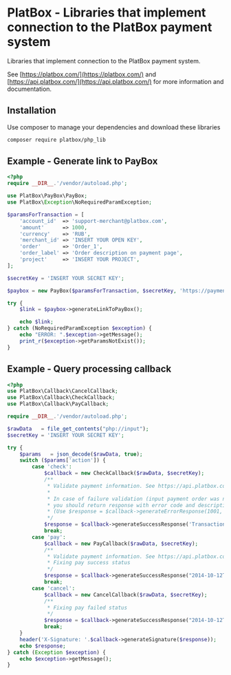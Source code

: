 PlatBox - Libraries that implement connection to the PlatBox payment system
========================================

Libraries that implement connection to the PlatBox payment system.

See [https://platbox.com/](https://platbox.com/) and [https://api.platbox.com/](https://api.platbox.com/) for more information and documentation.


Installation
--------------------
Use composer to manage your dependencies and download these libraries

```bash
composer require platbox/php_lib
```


Example - Generate link to PayBox
--------------------

```php
<?php
require __DIR__.'/vendor/autoload.php';

use PlatBox\PayBox\PayBox;
use PlatBox\Exception\NoRequiredParamException;

$paramsForTransaction = [
    'account_id'  => 'support-merchant@platbox.com',
    'amount'      => 1000,
    'currency'    => 'RUB',
    'merchant_id' => 'INSERT YOUR OPEN KEY',
    'order'       => 'Order_1',
    'order_label' => 'Order description on payment page',
    'project'     => 'INSERT YOUR PROJECT',
];

$secretKey = 'INSERT YOUR SECRET KEY';

$paybox = new PayBox($paramsForTransaction, $secretKey, 'https://payment-playground.platbox.com/pay');

try {
    $link = $paybox->generateLinkToPayBox();

    echo $link;
} catch (NoRequiredParamException $exception) {
    echo "ERROR: ".$exception->getMessage();
    print_r($exception->getParamsNotExist());
}
```

Example - Query processing callback
--------------------
```php
<?php
use PlatBox\Callback\CancelCallback;
use PlatBox\Callback\CheckCallback;
use PlatBox\Callback\PayCallback;

require __DIR__.'/vendor/autoload.php';

$rawData   = file_get_contents("php://input");
$secretKey = 'INSERT YOUR SECRET KEY';

try {
    $params   = json_decode($rawData, true);
    switch ($params['action']) {
        case 'check':
            $callback = new CheckCallback($rawData, $secretKey);
            /**
             * Validate payment information. See https://api.platbox.com/
             * 
             * In case of failure validation (input payment order was not found or user account not valid)
             * you should return response with error code and description. 
             * (Use $response = $callback->generateErrorResponse(1001, 'Account is not found');
             */
            $response = $callback->generateSuccessResponse('TransactionID1');
            break;
        case 'pay':
            $callback = new PayCallback($rawData, $secretKey);
            /**
             * Validate payment information. See https://api.platbox.com/
             * Fixing pay success status
             */
            $response = $callback->generateSuccessResponse("2014-10-12T04:13:45+04:00");
            break;
        case 'cancel':
            $callback = new CancelCallback($rawData, $secretKey);
            /**
             * Fixing pay failed status
             */
            $response = $callback->generateSuccessResponse("2014-10-12T04:13:45+04:00");
            break;
    }
    header('X-Signature: '.$callback->generateSignature($response));
    echo $response;
} catch (Exception $exception) {
    echo $exception->getMessage();
}
```
